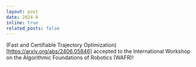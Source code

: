 ```yaml
---
layout: post
date: 2024-8
inline: true
related_posts: false
---
```


(Fast and Certifiable Trajectory Optimization)[https://arxiv.org/abs/2406.05846] accepted to the International Workshop on the Algorithmic Foundations of Robotics (WAFR)!
